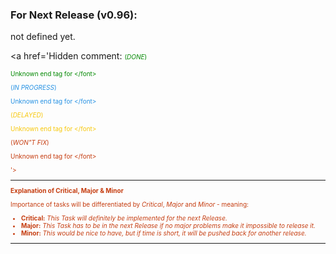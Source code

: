 ### For Next Release (v0.96): ###

not defined yet.

<a href='Hidden comment: 
<font size="1" color="#008800">(*_DONE_*)

Unknown end tag for &lt;/font&gt;


<font size="1" color="#2591E3">(*_IN PROGRESS_*)

Unknown end tag for &lt;/font&gt;


<font size="1" color="#F7C709">(*_DELAYED_*)

Unknown end tag for &lt;/font&gt;


<font size="1" color="#C53C0F">(*_WON"T FIX_*)

Unknown end tag for &lt;/font&gt;


'></a>


---


**Explanation of Critical, Major & Minor**

Importance of tasks will be differentiated by _Critical_, _Major_ and _Minor_ - meaning:

  * **Critical:** _This Task will definitely be implemented for the next Release._
  * **Major:** _This Task has to be in the next Release if no major problems make it impossible to release it._
  * **Minor:** _This would be nice to have, but if time is short, it will be pushed back for another release._


---

